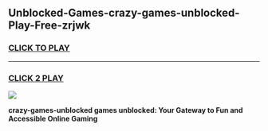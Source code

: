 
## Unblocked-Games-crazy-games-unblocked-Play-Free-zrjwk
<h3>
<a href="https://premium76.site?title=crazy-games-unblocked&ref=20M">CLICK TO PLAY</a></h3>
<hr>

<h3>
<a href="https://premium76.site?title=crazy-games-unblocked&ref=20M">CLICK 2 PLAY</a>
  
</h3>

<a href="https://premium76.site?title=crazy-games-unblocked&ref=19M"><img src="https://clearcache.store/games.png"></a>


**crazy-games-unblocked games unblocked: Your Gateway to Fun and Accessible Online Gaming**
